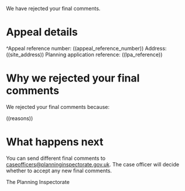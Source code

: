 We have rejected your final comments.

# Appeal details

^Appeal reference number: ((appeal_reference_number))
Address: ((site_address))
Planning application reference: ((lpa_reference))

# Why we rejected your final comments

We rejected your final comments because:

((reasons))

# What happens next

You can send different final comments to caseofficers@planninginspectorate.gov.uk. The case officer will decide whether to accept any new final comments.

The Planning Inspectorate